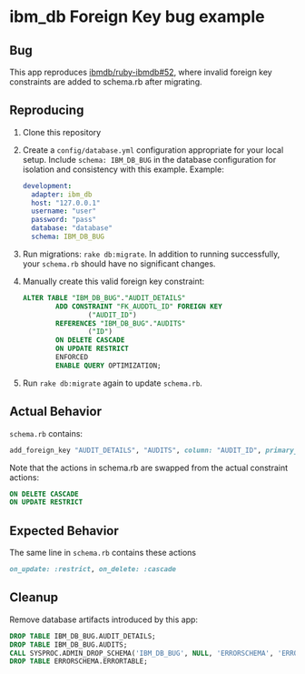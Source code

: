 ibm\_db Foreign Key bug example
===============================

Bug
---

This app reproduces [ibmdb/ruby-ibmdb#52][1], where invalid foreign key
constraints are added to schema.rb after migrating.

[1]: https://github.com/ibmdb/ruby-ibmdb/issues/52

Reproducing
-----------

1. Clone this repository
2. Create a `config/database.yml` configuration appropriate for your local
   setup. Include `schema: IBM_DB_BUG` in the database configuration for
   isolation and consistency with this example. Example:

    ```yaml
    development:
      adapter: ibm_db
      host: "127.0.0.1"
      username: "user"
      password: "pass"
      database: "database"
      schema: IBM_DB_BUG
    ```
4. Run migrations: `rake db:migrate`. In addition to running successfully, your
   `schema.rb` should have no significant changes.

5. Manually create this valid foreign key constraint:

    ```sql
    ALTER TABLE "IBM_DB_BUG"."AUDIT_DETAILS"
            ADD CONSTRAINT "FK_AUDDTL_ID" FOREIGN KEY
                    ("AUDIT_ID")
            REFERENCES "IBM_DB_BUG"."AUDITS"
                    ("ID")
            ON DELETE CASCADE
            ON UPDATE RESTRICT
            ENFORCED
            ENABLE QUERY OPTIMIZATION;
    ```

6. Run `rake db:migrate` again to update `schema.rb`.

Actual Behavior
---------------

`schema.rb` contains:

```ruby
add_foreign_key "AUDIT_DETAILS", "AUDITS", column: "AUDIT_ID", primary_key: "ID", name: "FK_AUDDTL_ID", on_update: :cascade, on_delete: :restrict
```

Note that the actions in schema.rb are swapped from the actual constraint
actions:

```sql
ON DELETE CASCADE
ON UPDATE RESTRICT
```

Expected Behavior
-----------------

The same line in `schema.rb` contains these actions

```ruby
on_update: :restrict, on_delete: :cascade
```

Cleanup
-------

Remove database artifacts introduced by this app:

```SQL
DROP TABLE IBM_DB_BUG.AUDIT_DETAILS;
DROP TABLE IBM_DB_BUG.AUDITS;
CALL SYSPROC.ADMIN_DROP_SCHEMA('IBM_DB_BUG', NULL, 'ERRORSCHEMA', 'ERRORTABLE');
DROP TABLE ERRORSCHEMA.ERRORTABLE;
```
